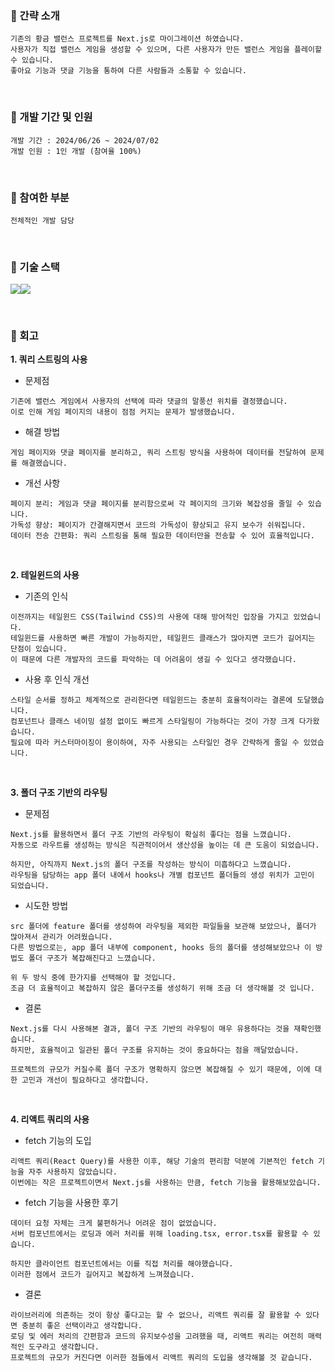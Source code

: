 ### 🐽 간략 소개
```
기존의 황금 밸런스 프로젝트를 Next.js로 마이그레이션 하였습니다.
사용자가 직접 밸런스 게임을 생성할 수 있으며, 다른 사용자가 만든 밸런스 게임을 플레이할 수 있습니다.
좋아요 기능과 댓글 기능을 통하여 다른 사람들과 소통할 수 있습니다.
```

<br/>

### 🐽 개발 기간 및 인원
```
개발 기간 : 2024/06/26 ~ 2024/07/02
개발 인원 : 1인 개발 (참여율 100%)
```

<br/>

### 🐽 참여한 부분
```
전체적인 개발 담당
```

<br/>

### 🐽 기술 스택
<img src="https://img.shields.io/badge/next.js-000000?style=for-the-badge&logo=next.js&logoColor=white"><img src="https://img.shields.io/badge/tailwindcss-06B6D4?style=for-the-badge&logo=tailwindcss&logoColor=white">

<br/>

### 🐽 회고
**1. 쿼리 스트링의 사용**

* 문제점
```
기존에 밸런스 게임에서 사용자의 선택에 따라 댓글의 말풍선 위치를 결정했습니다. 
이로 인해 게임 페이지의 내용이 점점 커지는 문제가 발생했습니다.
```

* 해결 방법
```
게임 페이지와 댓글 페이지를 분리하고, 쿼리 스트링 방식을 사용하여 데이터를 전달하여 문제를 해결했습니다.
```

* 개선 사항
```
페이지 분리: 게임과 댓글 페이지를 분리함으로써 각 페이지의 크기와 복잡성을 줄일 수 있습니다.
가독성 향상: 페이지가 간결해지면서 코드의 가독성이 향상되고 유지 보수가 쉬워집니다.
데이터 전송 간편화: 쿼리 스트링을 통해 필요한 데이터만을 전송할 수 있어 효율적입니다.
```

<br />

**2. 테일윈드의 사용**

* 기존의 인식
```
이전까지는 테일윈드 CSS(Tailwind CSS)의 사용에 대해 방어적인 입장을 가지고 있었습니다.
테일윈드를 사용하면 빠른 개발이 가능하지만, 테일윈드 클래스가 많아지면 코드가 길어지는 단점이 있습니다.
이 때문에 다른 개발자의 코드를 파악하는 데 어려움이 생길 수 있다고 생각했습니다.
```

* 사용 후 인식 개선
```
스타일 순서를 정하고 체계적으로 관리한다면 테일윈드는 충분히 효율적이라는 결론에 도달했습니다.
컴포넌트나 클래스 네이밍 설정 없이도 빠르게 스타일링이 가능하다는 것이 가장 크게 다가왔습니다.
필요에 따라 커스터마이징이 용이하여, 자주 사용되는 스타일인 경우 간략하게 줄일 수 있었습니다.
```

<br />

**3. 폴더 구조 기반의 라우팅**

* 문제점
```
Next.js를 활용하면서 폴더 구조 기반의 라우팅이 확실히 좋다는 점을 느꼈습니다.
자동으로 라우트를 생성하는 방식은 직관적이어서 생산성을 높이는 데 큰 도움이 되었습니다.

하지만, 아직까지 Next.js의 폴더 구조를 작성하는 방식이 미흡하다고 느꼈습니다.
라우팅을 담당하는 app 폴더 내에서 hooks나 개별 컴포넌트 폴더들의 생성 위치가 고민이 되었습니다.
```

* 시도한 방법
```
src 폴더에 feature 폴더를 생성하여 라우팅을 제외한 파일들을 보관해 보았으나, 폴더가 많아져서 관리가 어려웠습니다.
다른 방법으로는, app 폴더 내부에 component, hooks 등의 폴더를 생성해보았으나 이 방법도 폴더 구조가 복잡해진다고 느꼈습니다.

위 두 방식 중에 한가지를 선택해야 할 것입니다.
조금 더 효율적이고 복잡하지 않은 폴더구조를 생성하기 위해 조금 더 생각해볼 것 입니다.
```

* 결론
```
Next.js를 다시 사용해본 결과, 폴더 구조 기반의 라우팅이 매우 유용하다는 것을 재확인했습니다.
하지만, 효율적이고 일관된 폴더 구조를 유지하는 것이 중요하다는 점을 깨달았습니다.

프로젝트의 규모가 커질수록 폴더 구조가 명확하지 않으면 복잡해질 수 있기 때문에, 이에 대한 고민과 개선이 필요하다고 생각합니다.
```

<br />

**4. 리액트 쿼리의 사용**

* fetch 기능의 도입
```
리액트 쿼리(React Query)를 사용한 이후, 해당 기술의 편리함 덕분에 기본적인 fetch 기능을 자주 사용하지 않았습니다.
이번에는 작은 프로젝트이면서 Next.js를 사용하는 만큼, fetch 기능을 활용해보았습니다.
```

* fetch 기능을 사용한 후기
```
데이터 요청 자체는 크게 불편하거나 어려운 점이 없었습니다.
서버 컴포넌트에서는 로딩과 에러 처리를 위해 loading.tsx, error.tsx를 활용할 수 있습니다.

하지만 클라이언트 컴포넌트에서는 이를 직접 처리를 해야했습니다.
이러한 점에서 코드가 길어지고 복잡하게 느껴졌습니다.
```

* 결론
```
라이브러리에 의존하는 것이 항상 좋다고는 할 수 없으나, 리액트 쿼리를 잘 활용할 수 있다면 충분히 좋은 선택이라고 생각합니다.
로딩 및 에러 처리의 간편함과 코드의 유지보수성을 고려했을 때, 리액트 쿼리는 여전히 매력적인 도구라고 생각합니다.
프로젝트의 규모가 커진다면 이러한 점들에서 리액트 쿼리의 도입을 생각해볼 것 같습니다.
```
